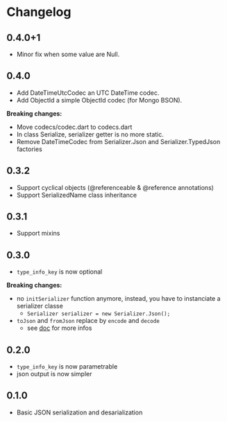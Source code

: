 # Changelog

## 0.4.0+1

- Minor fix when some value are Null.

## 0.4.0

- Add DateTimeUtcCodec an UTC DateTime codec.
- Add ObjectId a simple ObjectId codec (for Mongo BSON).

**Breaking changes:**

- Move codecs/codec.dart to codecs.dart
- In class Serialize, serializer getter is no more static.
- Remove DateTimeCodec from Serializer.Json and Serializer.TypedJson factories

## 0.3.2
- Support cyclical objects (@referenceable & @reference annotations)
- Support SerializedName class inheritance

## 0.3.1
- Support mixins

## 0.3.0
- `type_info_key` is now optional

**Breaking changes:**

- no `initSerializer` function anymore, instead, you have to instanciate a serializer classe
    * `Serializer serializer = new Serializer.Json();`
- `toJson` and `fromJson` replace by `encode` and `decode`
    * see [doc](https://www.dartdocs.org/documentation/serializer/0.2.1/) for more infos

## 0.2.0
- `type_info_key` is now parametrable
- json output is now simpler

## 0.1.0
- Basic JSON serialization and desarialization
